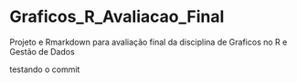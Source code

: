 # Graficos_R_Avaliacao_Final
Projeto e Rmarkdown para avaliação final da disciplina de Graficos no R e Gestão de Dados

testando o commit
